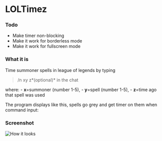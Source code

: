# LOLTimez

### Todo
- Make timer non-blocking
- Make it work for borderless mode
- Make it work for fullscreen mode

### What it is
Time summoner spells in league of legends by typing 
  >/n xy z*(optional)*
  in the chat
  
  
  where:
    - **x**=summoner (number 1-5), 
    - **y**=spell (number 1-5), 
    - **z**=time ago that spell was used

The program displays like this, spells go grey and get timer on them when command input:

### Screenshot
![How it looks](http://i.imgur.com/974ubZ1.png)
